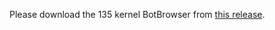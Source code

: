 Please download the 135 kernel BotBrowser from [this release](https://github.com/botswin/BotBrowser/releases/tag/20250426).